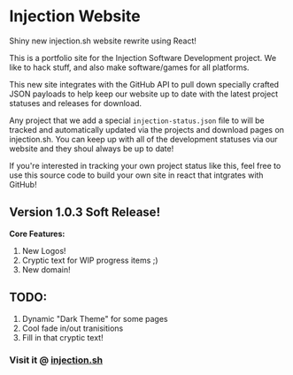 # Injection Website

Shiny new injection.sh website rewrite using React!

This is a portfolio site for the Injection Software Development project. We like to hack stuff, and also make software/games for all platforms.

This new site integrates with the GitHub API to pull down specially crafted JSON payloads to help keep our website up to date with the latest project statuses and releases for download.

Any project that we add a special `injection-status.json` file to will be tracked and automatically updated via the projects and download pages on injection.sh. You can keep up with all of the development statuses via our website and they shoul always be up to date!

If you're interested in tracking your own project status like this, feel free to use this source code to build your own site in react that intgrates with GitHub!

## Version 1.0.3 Soft Release!
**Core Features:**
1. New Logos!
2. Cryptic text for WIP progress items ;)
3. New domain!

## TODO:
1. Dynamic "Dark Theme" for some pages
2. Cool fade in/out tranisitions
3. Fill in that cryptic text!

### Visit it @ [injection.sh](https://injection.sh)


